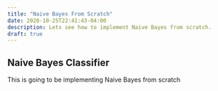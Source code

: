 ```yaml
---
title: "Naive Bayes From Scratch"
date: 2020-10-25T22:41:43-04:00
description: Lets see how to implement Naive Bayes from scratch.
draft: true
---
```


## Naive Bayes Classifier

This is going to be implementing Naive Bayes from scratch